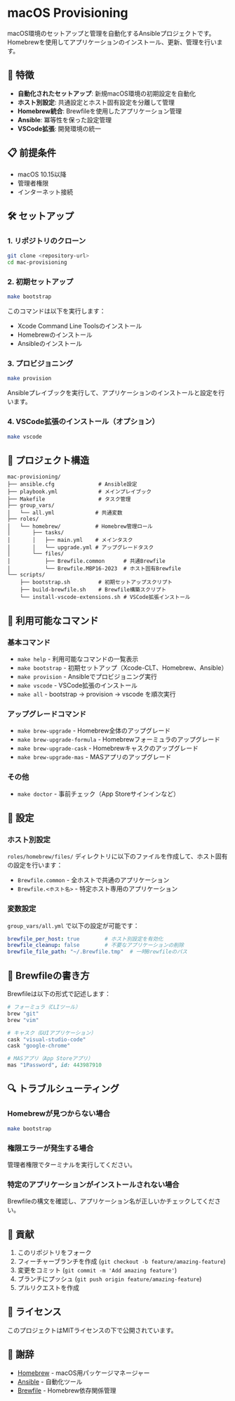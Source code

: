 # macOS Provisioning

macOS環境のセットアップと管理を自動化するAnsibleプロジェクトです。Homebrewを使用してアプリケーションのインストール、更新、管理を行います。

## 🚀 特徴

- **自動化されたセットアップ**: 新規macOS環境の初期設定を自動化
- **ホスト別設定**: 共通設定とホスト固有設定を分離して管理
- **Homebrew統合**: Brewfileを使用したアプリケーション管理
- **Ansible**: 冪等性を保った設定管理
- **VSCode拡張**: 開発環境の統一

## 📋 前提条件

- macOS 10.15以降
- 管理者権限
- インターネット接続

## 🛠️ セットアップ

### 1. リポジトリのクローン

```bash
git clone <repository-url>
cd mac-provisioning
```

### 2. 初期セットアップ

```bash
make bootstrap
```

このコマンドは以下を実行します：

- Xcode Command Line Toolsのインストール
- Homebrewのインストール
- Ansibleのインストール

### 3. プロビジョニング

```bash
make provision
```

Ansibleプレイブックを実行して、アプリケーションのインストールと設定を行います。

### 4. VSCode拡張のインストール（オプション）

```bash
make vscode
```

## 📁 プロジェクト構造

```plaintext
mac-provisioning/
├── ansible.cfg              # Ansible設定
├── playbook.yml             # メインプレイブック
├── Makefile                 # タスク管理
├── group_vars/
│   └── all.yml             # 共通変数
├── roles/
│   └── homebrew/           # Homebrew管理ロール
│       ├── tasks/
│       │   ├── main.yml    # メインタスク
│       │   └── upgrade.yml # アップグレードタスク
│       └── files/
│           ├── Brewfile.common      # 共通Brewfile
│           └── Brewfile.MBP16-2023  # ホスト固有Brewfile
└── scripts/
    ├── bootstrap.sh         # 初期セットアップスクリプト
    ├── build-brewfile.sh    # Brewfile構築スクリプト
    └── install-vscode-extensions.sh # VSCode拡張インストール
```

## 🎯 利用可能なコマンド

### 基本コマンド

- `make help` - 利用可能なコマンドの一覧表示
- `make bootstrap` - 初期セットアップ（Xcode-CLT、Homebrew、Ansible）
- `make provision` - Ansibleでプロビジョニング実行
- `make vscode` - VSCode拡張のインストール
- `make all` - bootstrap → provision → vscode を順次実行

### アップグレードコマンド

- `make brew-upgrade` - Homebrew全体のアップグレード
- `make brew-upgrade-formula` - Homebrewフォーミュラのアップグレード
- `make brew-upgrade-cask` - Homebrewキャスクのアップグレード
- `make brew-upgrade-mas` - MASアプリのアップグレード

### その他

- `make doctor` - 事前チェック（App Storeサインインなど）

## 🔧 設定

### ホスト別設定

`roles/homebrew/files/` ディレクトリに以下のファイルを作成して、ホスト固有の設定を行います：

- `Brewfile.common` - 全ホストで共通のアプリケーション
- `Brewfile.<ホスト名>` - 特定ホスト専用のアプリケーション

### 変数設定

`group_vars/all.yml` で以下の設定が可能です：

```yaml
brewfile_per_host: true        # ホスト別設定を有効化
brewfile_cleanup: false        # 不要なアプリケーションの削除
brewfile_file_path: "~/.Brewfile.tmp"  # 一時Brewfileのパス
```

## 📝 Brewfileの書き方

Brewfileは以下の形式で記述します：

```ruby
# フォーミュラ（CLIツール）
brew "git"
brew "vim"

# キャスク（GUIアプリケーション）
cask "visual-studio-code"
cask "google-chrome"

# MASアプリ（App Storeアプリ）
mas "1Password", id: 443987910
```

## 🔍 トラブルシューティング

### Homebrewが見つからない場合

```bash
make bootstrap
```

### 権限エラーが発生する場合

管理者権限でターミナルを実行してください。

### 特定のアプリケーションがインストールされない場合

Brewfileの構文を確認し、アプリケーション名が正しいかチェックしてください。

## 🤝 貢献

1. このリポジトリをフォーク
2. フィーチャーブランチを作成 (`git checkout -b feature/amazing-feature`)
3. 変更をコミット (`git commit -m 'Add amazing feature'`)
4. ブランチにプッシュ (`git push origin feature/amazing-feature`)
5. プルリクエストを作成

## 📄 ライセンス

このプロジェクトはMITライセンスの下で公開されています。

## 🙏 謝辞

- [Homebrew](https://brew.sh/) - macOS用パッケージマネージャー
- [Ansible](https://www.ansible.com/) - 自動化ツール
- [Brewfile](https://github.com/Homebrew/homebrew-bundle) - Homebrew依存関係管理
